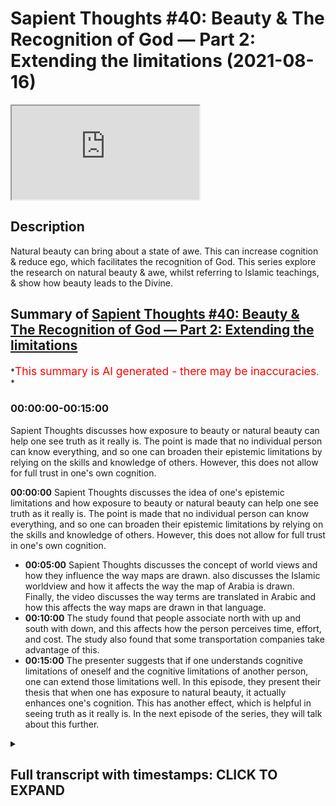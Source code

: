 # Sapient Thoughts #40: Beauty & The Recognition of God — Part 2: Extending the limitations (2021-08-16)

<iframe loading='lazy' allow='autoplay' src='https://www.youtube.com/embed/sWbZlh0jA4k'></iframe>

## Description

Natural beauty can bring about a state of awe. This can increase cognition & reduce ego, which facilitates the recognition of God. This series explore the research on natural beauty & awe, whilst referring to Islamic teachings, & show how beauty leads to the Divine.

## Summary of [Sapient Thoughts #40: Beauty & The Recognition of God — Part 2: Extending the limitations](https://www.youtube.com/watch?v=sWbZlh0jA4k)

*<span style="color:red; font-size:125%">This summary is AI generated - there may be inaccuracies</span>. *

### <a onclick="modifyYTiframeseektime('0')">00:00:00-00:15:00</a>

 Sapient Thoughts discusses how exposure to beauty or natural beauty can help one see truth as it really is. The point is made that no individual person can know everything, and so one can broaden their epistemic limitations by relying on the skills and knowledge of others. However, this does not allow for full trust in one's own cognition.

**<a onclick="modifyYTiframeseektime('0')">00:00:00</a>**  Sapient Thoughts discusses the idea of one's epistemic limitations and how exposure to beauty or natural beauty can help one see truth as it really is. The point is made that no individual person can know everything, and so one can broaden their epistemic limitations by relying on the skills and knowledge of others. However, this does not allow for full trust in one's own cognition.

* **<a onclick="modifyYTiframeseektime('300')">00:05:00</a>**  Sapient Thoughts discusses the concept of world views and how they influence the way maps are drawn.  also discusses the Islamic worldview and how it affects the way the map of Arabia is drawn. Finally, the video discusses the way terms are translated in Arabic and how this affects the way maps are drawn in that language.
* **<a onclick="modifyYTiframeseektime('600')">00:10:00</a>** The study found that people associate north with up and south with down, and this affects how the person perceives time, effort, and cost. The study also found that some transportation companies take advantage of this.
* **<a onclick="modifyYTiframeseektime('900')">00:15:00</a>** The presenter suggests that if one understands cognitive limitations of oneself and the cognitive limitations of another person, one can extend those limitations well. In this episode, they present their thesis that when one has exposure to natural beauty, it actually enhances one's cognition. This has another effect, which is helpful in seeing truth as it really is. In the next episode of the series, they will talk about this further.

<details><summary><h2>Full transcript with timestamps: CLICK TO EXPAND</h2></summary>

<a onclick="modifyYTiframeseektime('2')">0:00:02</a> Music  
<a onclick="modifyYTiframeseektime('16')">0:00:16</a> brothers and sisters welcome to another  
<a onclick="modifyYTiframeseektime('18')">0:00:18</a> episode of sapient thoughts where we  
<a onclick="modifyYTiframeseektime('21')">0:00:21</a> discuss theo philosophical issues where  
<a onclick="modifyYTiframeseektime('23')">0:00:23</a> we answer  
<a onclick="modifyYTiframeseektime('25')">0:00:25</a> contentions against islam and where we  
<a onclick="modifyYTiframeseektime('27')">0:00:27</a> provide a robust case for the veracity  
<a onclick="modifyYTiframeseektime('30')">0:00:30</a> of islam in today's episode we're going  
<a onclick="modifyYTiframeseektime('32')">0:00:32</a> to be continuing our multi-part series  
<a onclick="modifyYTiframeseektime('34')">0:00:34</a> on beauty and the recognition of god  
<a onclick="modifyYTiframeseektime('37')">0:00:37</a> now in the last episode we had discussed  
<a onclick="modifyYTiframeseektime('40')">0:00:40</a> the idea of a person individuals  
<a onclick="modifyYTiframeseektime('43')">0:00:43</a> cognitive limitations and we discussed a  
<a onclick="modifyYTiframeseektime('47')">0:00:47</a> few things related to that we discussed  
<a onclick="modifyYTiframeseektime('48')">0:00:48</a> how one's environment  
<a onclick="modifyYTiframeseektime('50')">0:00:50</a> where one lives or what the surroundings  
<a onclick="modifyYTiframeseektime('52')">0:00:52</a> of a person may be  
<a onclick="modifyYTiframeseektime('54')">0:00:54</a> can actually have an impact on their  
<a onclick="modifyYTiframeseektime('57')">0:00:57</a> cognition in other words it could lead  
<a onclick="modifyYTiframeseektime('59')">0:00:59</a> to a type of cognitive bias  
<a onclick="modifyYTiframeseektime('61')">0:01:01</a> so with that said  
<a onclick="modifyYTiframeseektime('63')">0:01:03</a> the other question one could ask related  
<a onclick="modifyYTiframeseektime('66')">0:01:06</a> to that is that how do we transcend that  
<a onclick="modifyYTiframeseektime('68')">0:01:08</a> cognitive bias  
<a onclick="modifyYTiframeseektime('69')">0:01:09</a> and if there are limitations if there  
<a onclick="modifyYTiframeseektime('72')">0:01:12</a> are epistemic limitations one has how do  
<a onclick="modifyYTiframeseektime('74')">0:01:14</a> we  
<a onclick="modifyYTiframeseektime('75')">0:01:15</a> broaden our epistemic limitations such  
<a onclick="modifyYTiframeseektime('78')">0:01:18</a> that we're able to have a wider  
<a onclick="modifyYTiframeseektime('80')">0:01:20</a> epistemic sphere  
<a onclick="modifyYTiframeseektime('82')">0:01:22</a> and one answer to that question would be  
<a onclick="modifyYTiframeseektime('84')">0:01:24</a> to take information from other people so  
<a onclick="modifyYTiframeseektime('87')">0:01:27</a> if indeed we have cognitive limitations  
<a onclick="modifyYTiframeseektime('89')">0:01:29</a> and cognitive biases then perhaps we can  
<a onclick="modifyYTiframeseektime('91')">0:01:31</a> rely on others for information and  
<a onclick="modifyYTiframeseektime('95')">0:01:35</a> skills and knowledge and things like  
<a onclick="modifyYTiframeseektime('97')">0:01:37</a> that  
<a onclick="modifyYTiframeseektime('98')">0:01:38</a> and to highlight this point there's a  
<a onclick="modifyYTiframeseektime('100')">0:01:40</a> statement from elizabeth fricker who is  
<a onclick="modifyYTiframeseektime('102')">0:01:42</a> a philosopher and researcher at oxford  
<a onclick="modifyYTiframeseektime('104')">0:01:44</a> university i believe and she writes  
<a onclick="modifyYTiframeseektime('107')">0:01:47</a> about  
<a onclick="modifyYTiframeseektime('108')">0:01:48</a> this concept of extending one's  
<a onclick="modifyYTiframeseektime('110')">0:01:50</a> epistemic limitations and she says it  
<a onclick="modifyYTiframeseektime('112')">0:01:52</a> should be immediately obvious  
<a onclick="modifyYTiframeseektime('114')">0:01:54</a> that in the conditions of modern life we  
<a onclick="modifyYTiframeseektime('116')">0:01:56</a> rely hugely on the epistemic and  
<a onclick="modifyYTiframeseektime('119')">0:01:59</a> practical skills of others for example i  
<a onclick="modifyYTiframeseektime('122')">0:02:02</a> allow my car mechanic to find out what  
<a onclick="modifyYTiframeseektime('124')">0:02:04</a> is at fault with my car when it won't  
<a onclick="modifyYTiframeseektime('127')">0:02:07</a> start  
<a onclick="modifyYTiframeseektime('128')">0:02:08</a> and  
<a onclick="modifyYTiframeseektime('129')">0:02:09</a> i then proceed to ask him or her to fix  
<a onclick="modifyYTiframeseektime('132')">0:02:12</a> it for me and one relies on one's doctor  
<a onclick="modifyYTiframeseektime('135')">0:02:15</a> to use information from symptoms and  
<a onclick="modifyYTiframeseektime('137')">0:02:17</a> medical tests to diagnose what is wrong  
<a onclick="modifyYTiframeseektime('140')">0:02:20</a> with one and then to prescribe an  
<a onclick="modifyYTiframeseektime('142')">0:02:22</a> appropriate treatment  
<a onclick="modifyYTiframeseektime('143')">0:02:23</a> now the point here is that no individual  
<a onclick="modifyYTiframeseektime('147')">0:02:27</a> person can gather knowledge about every  
<a onclick="modifyYTiframeseektime('150')">0:02:30</a> single field that one may need and so  
<a onclick="modifyYTiframeseektime('152')">0:02:32</a> thus one relies on the skills and  
<a onclick="modifyYTiframeseektime('154')">0:02:34</a> knowledge of others  
<a onclick="modifyYTiframeseektime('157')">0:02:37</a> and hence that epistemic limitation can  
<a onclick="modifyYTiframeseektime('160')">0:02:40</a> be extended  
<a onclick="modifyYTiframeseektime('162')">0:02:42</a> and indeed it is extended because we  
<a onclick="modifyYTiframeseektime('164')">0:02:44</a> rely on doctors we rely on pilots to fly  
<a onclick="modifyYTiframeseektime('166')">0:02:46</a> planes and all of those areas of  
<a onclick="modifyYTiframeseektime('168')">0:02:48</a> information that we don't have or those  
<a onclick="modifyYTiframeseektime('170')">0:02:50</a> skills that we don't have we rely on the  
<a onclick="modifyYTiframeseektime('173')">0:02:53</a> information and knowledge and skills of  
<a onclick="modifyYTiframeseektime('175')">0:02:55</a> others  
<a onclick="modifyYTiframeseektime('176')">0:02:56</a> now that's fine  
<a onclick="modifyYTiframeseektime('177')">0:02:57</a> but coming back to my original thesis  
<a onclick="modifyYTiframeseektime('180')">0:03:00</a> and that was  
<a onclick="modifyYTiframeseektime('181')">0:03:01</a> that if  
<a onclick="modifyYTiframeseektime('183')">0:03:03</a> a person  
<a onclick="modifyYTiframeseektime('184')">0:03:04</a> is engaged or if a person would like to  
<a onclick="modifyYTiframeseektime('188')">0:03:08</a> know truth as it really is  
<a onclick="modifyYTiframeseektime('191')">0:03:11</a> how could they do that well the thesis  
<a onclick="modifyYTiframeseektime('192')">0:03:12</a> that i put forth is that if a person  
<a onclick="modifyYTiframeseektime('194')">0:03:14</a> wants to know truth as it really is an  
<a onclick="modifyYTiframeseektime('196')">0:03:16</a> exposure to beauty or natural beauty  
<a onclick="modifyYTiframeseektime('200')">0:03:20</a> can  
<a onclick="modifyYTiframeseektime('201')">0:03:21</a> cause a person to allow a person to see  
<a onclick="modifyYTiframeseektime('203')">0:03:23</a> truth as it really is  
<a onclick="modifyYTiframeseektime('205')">0:03:25</a> that being the case we understand we  
<a onclick="modifyYTiframeseektime('207')">0:03:27</a> have cognitive limitations so perhaps  
<a onclick="modifyYTiframeseektime('209')">0:03:29</a> one could say well i can't fully 100  
<a onclick="modifyYTiframeseektime('213')">0:03:33</a> trust my cognition my own individual  
<a onclick="modifyYTiframeseektime('215')">0:03:35</a> cognitive abilities  
<a onclick="modifyYTiframeseektime('216')">0:03:36</a> so then therefore if i want to see truth  
<a onclick="modifyYTiframeseektime('218')">0:03:38</a> as it really is  
<a onclick="modifyYTiframeseektime('220')">0:03:40</a> can i just trust the cognitive abilities  
<a onclick="modifyYTiframeseektime('222')">0:03:42</a> of others and the knowledge and skills  
<a onclick="modifyYTiframeseektime('224')">0:03:44</a> of others well that's what we wanted to  
<a onclick="modifyYTiframeseektime('226')">0:03:46</a> discuss in today's episode is that what  
<a onclick="modifyYTiframeseektime('228')">0:03:48</a> we want to see is that even though our  
<a onclick="modifyYTiframeseektime('231')">0:03:51</a> epistemic limitations can be can be  
<a onclick="modifyYTiframeseektime('234')">0:03:54</a> widened or our epistemic borders can be  
<a onclick="modifyYTiframeseektime('236')">0:03:56</a> broadened can be widened because of the  
<a onclick="modifyYTiframeseektime('240')">0:04:00</a> skills and knowledge and  
<a onclick="modifyYTiframeseektime('242')">0:04:02</a> and and cognitive abilities of abilities  
<a onclick="modifyYTiframeseektime('244')">0:04:04</a> of others  
<a onclick="modifyYTiframeseektime('245')">0:04:05</a> that also doesn't will not allow us to  
<a onclick="modifyYTiframeseektime('248')">0:04:08</a> see truth as it really is  
<a onclick="modifyYTiframeseektime('249')">0:04:09</a> in some sort of absolute fashion  
<a onclick="modifyYTiframeseektime('252')">0:04:12</a> so let's highlight this point  
<a onclick="modifyYTiframeseektime('253')">0:04:13</a> specifically  
<a onclick="modifyYTiframeseektime('254')">0:04:14</a> um when most people think about a map of  
<a onclick="modifyYTiframeseektime('257')">0:04:17</a> the world  
<a onclick="modifyYTiframeseektime('258')">0:04:18</a> they usually see a map where you have  
<a onclick="modifyYTiframeseektime('260')">0:04:20</a> north america and south america you have  
<a onclick="modifyYTiframeseektime('262')">0:04:22</a> europe and asia and then below that if  
<a onclick="modifyYTiframeseektime('265')">0:04:25</a> we're looking at vertical positioning  
<a onclick="modifyYTiframeseektime('267')">0:04:27</a> you have  
<a onclick="modifyYTiframeseektime('268')">0:04:28</a> africa parts of africa  
<a onclick="modifyYTiframeseektime('270')">0:04:30</a> that are below the equator australia  
<a onclick="modifyYTiframeseektime('272')">0:04:32</a> being built equator new zealand etc  
<a onclick="modifyYTiframeseektime('274')">0:04:34</a> this is the map as we generally see it  
<a onclick="modifyYTiframeseektime('276')">0:04:36</a> and it can be traced back to ptolemy  
<a onclick="modifyYTiframeseektime('279')">0:04:39</a> and ptolemy when he first drew this drew  
<a onclick="modifyYTiframeseektime('282')">0:04:42</a> the map of the world as it was known in  
<a onclick="modifyYTiframeseektime('284')">0:04:44</a> his day drew europe on top  
<a onclick="modifyYTiframeseektime('287')">0:04:47</a> and drew  
<a onclick="modifyYTiframeseektime('288')">0:04:48</a> africa or the known parts of the world  
<a onclick="modifyYTiframeseektime('291')">0:04:51</a> of africa at that time on the bottom  
<a onclick="modifyYTiframeseektime('293')">0:04:53</a> now the thing is we may and we may think  
<a onclick="modifyYTiframeseektime('296')">0:04:56</a> that okay well this is just how the the  
<a onclick="modifyYTiframeseektime('298')">0:04:58</a> map of the world was drawn there was no  
<a onclick="modifyYTiframeseektime('299')">0:04:59</a> sort of there's no sort of bias in this  
<a onclick="modifyYTiframeseektime('302')">0:05:02</a> but when we compare ptolemy's map  
<a onclick="modifyYTiframeseektime('305')">0:05:05</a> to other cartographers for instance when  
<a onclick="modifyYTiframeseektime('308')">0:05:08</a> we look at the 12th century cartographer  
<a onclick="modifyYTiframeseektime('311')">0:05:11</a> by the name of muhammad al-adrisi  
<a onclick="modifyYTiframeseektime('313')">0:05:13</a> we see that when he drew his map he in  
<a onclick="modifyYTiframeseektime('316')">0:05:16</a> fact put  
<a onclick="modifyYTiframeseektime('317')">0:05:17</a> africa on the top of the map and put and  
<a onclick="modifyYTiframeseektime('321')">0:05:21</a> placed europe on the bottom of the map  
<a onclick="modifyYTiframeseektime('324')">0:05:24</a> now  
<a onclick="modifyYTiframeseektime('325')">0:05:25</a> one may ask well which map then is  
<a onclick="modifyYTiframeseektime('327')">0:05:27</a> correct  
<a onclick="modifyYTiframeseektime('328')">0:05:28</a> would it be  
<a onclick="modifyYTiframeseektime('329')">0:05:29</a> you know europe on the bottom and africa  
<a onclick="modifyYTiframeseektime('332')">0:05:32</a> on top if we're talking about vertical  
<a onclick="modifyYTiframeseektime('334')">0:05:34</a> positioning or would it be the maps as  
<a onclick="modifyYTiframeseektime('337')">0:05:37</a> we know them today which as i mentioned  
<a onclick="modifyYTiframeseektime('339')">0:05:39</a> can be traced back to ptolemy where  
<a onclick="modifyYTiframeseektime('341')">0:05:41</a> europe is on top and africa is on the  
<a onclick="modifyYTiframeseektime('343')">0:05:43</a> bottom and of course north america south  
<a onclick="modifyYTiframeseektime('344')">0:05:44</a> america and so on  
<a onclick="modifyYTiframeseektime('346')">0:05:46</a> which map is correct well the reality is  
<a onclick="modifyYTiframeseektime('349')">0:05:49</a> neither map can said to be objectively  
<a onclick="modifyYTiframeseektime('351')">0:05:51</a> correct because if one was to travel to  
<a onclick="modifyYTiframeseektime('354')">0:05:54</a> outer space there's no sort of anchoring  
<a onclick="modifyYTiframeseektime('357')">0:05:57</a> point and there's no sort of positioning  
<a onclick="modifyYTiframeseektime('359')">0:05:59</a> vertical positioning whereby one could  
<a onclick="modifyYTiframeseektime('361')">0:06:01</a> make a judgment call in other words  
<a onclick="modifyYTiframeseektime('363')">0:06:03</a> imagine if you're in outer space  
<a onclick="modifyYTiframeseektime('365')">0:06:05</a> uh because there's no sort of  
<a onclick="modifyYTiframeseektime('367')">0:06:07</a> positioning there's no anchoring for you  
<a onclick="modifyYTiframeseektime('369')">0:06:09</a> you could see you know you could see  
<a onclick="modifyYTiframeseektime('371')">0:06:11</a> europe on top and africa and bottom but  
<a onclick="modifyYTiframeseektime('373')">0:06:13</a> again because of lack of gravity and  
<a onclick="modifyYTiframeseektime('375')">0:06:15</a> things like that you could very well  
<a onclick="modifyYTiframeseektime('377')">0:06:17</a> think it completely normal to see africa  
<a onclick="modifyYTiframeseektime('379')">0:06:19</a> on top and europe on the bottom when  
<a onclick="modifyYTiframeseektime('381')">0:06:21</a> we're talking about vertical positioning  
<a onclick="modifyYTiframeseektime('383')">0:06:23</a> so there is no anchorage point  
<a onclick="modifyYTiframeseektime('385')">0:06:25</a> so why did ptolemy draw his map the way  
<a onclick="modifyYTiframeseektime('388')">0:06:28</a> he did and mohammed al-adrisi draw his  
<a onclick="modifyYTiframeseektime('390')">0:06:30</a> map the way he did well one reason that  
<a onclick="modifyYTiframeseektime('392')">0:06:32</a> we may put forth is that the maps were  
<a onclick="modifyYTiframeseektime('396')">0:06:36</a> drawn based on one's world view  
<a onclick="modifyYTiframeseektime('399')">0:06:39</a> now if you have not yet seen the  
<a onclick="modifyYTiframeseektime('401')">0:06:41</a> episodes where we discussed world views  
<a onclick="modifyYTiframeseektime('403')">0:06:43</a> i highly recommend you check out that  
<a onclick="modifyYTiframeseektime('405')">0:06:45</a> sapient thought series on world views  
<a onclick="modifyYTiframeseektime('408')">0:06:48</a> and the fitrah now that being said we  
<a onclick="modifyYTiframeseektime('411')">0:06:51</a> could assume that this is based on one's  
<a onclick="modifyYTiframeseektime('412')">0:06:52</a> world view perhaps ptolemy when he was  
<a onclick="modifyYTiframeseektime('416')">0:06:56</a> drawing his map the known world at the  
<a onclick="modifyYTiframeseektime('419')">0:06:59</a> time or the known civilized world at the  
<a onclick="modifyYTiframeseektime('420')">0:07:00</a> time was indeed europe everything beyond  
<a onclick="modifyYTiframeseektime('423')">0:07:03</a> europe may have been considered less  
<a onclick="modifyYTiframeseektime('425')">0:07:05</a> civilized and thus when we're talking  
<a onclick="modifyYTiframeseektime('426')">0:07:06</a> about vertical positioning perhaps  
<a onclick="modifyYTiframeseektime('428')">0:07:08</a> there's also the idea that something  
<a onclick="modifyYTiframeseektime('430')">0:07:10</a> that's on top is higher and better and  
<a onclick="modifyYTiframeseektime('433')">0:07:13</a> superior whereas something on the bottom  
<a onclick="modifyYTiframeseektime('436')">0:07:16</a> i.e that which is less civilized is of a  
<a onclick="modifyYTiframeseektime('438')">0:07:18</a> lower value is you know less than and so  
<a onclick="modifyYTiframeseektime('441')">0:07:21</a> you have this vertical positioning which  
<a onclick="modifyYTiframeseektime('443')">0:07:23</a> has this significance in terms of  
<a onclick="modifyYTiframeseektime('445')">0:07:25</a> superiority and perhaps this may be the  
<a onclick="modifyYTiframeseektime('447')">0:07:27</a> reason why now when we come to  
<a onclick="modifyYTiframeseektime('449')">0:07:29</a> muhammadan map  
<a onclick="modifyYTiframeseektime('450')">0:07:30</a> we may assume the same thing perhaps  
<a onclick="modifyYTiframeseektime('453')">0:07:33</a> because of muhammad al-idris world view  
<a onclick="modifyYTiframeseektime('456')">0:07:36</a> and when he was drawing a map he  
<a onclick="modifyYTiframeseektime('458')">0:07:38</a> understood because he's coming from  
<a onclick="modifyYTiframeseektime('459')">0:07:39</a> islamic worldview islam to be superior  
<a onclick="modifyYTiframeseektime('462')">0:07:42</a> and therefore the arabian peninsula and  
<a onclick="modifyYTiframeseektime('465')">0:07:45</a> africa to be drawn on top with mecca and  
<a onclick="modifyYTiframeseektime('467')">0:07:47</a> medina to be drawn on top and  
<a onclick="modifyYTiframeseektime('470')">0:07:50</a> europe to be drawn on the bottom this is  
<a onclick="modifyYTiframeseektime('471')">0:07:51</a> one reason why the map may be drawn in  
<a onclick="modifyYTiframeseektime('474')">0:07:54</a> this way or why muhammad al-adrisi may  
<a onclick="modifyYTiframeseektime('477')">0:07:57</a> have drawn the map in this way but yet  
<a onclick="modifyYTiframeseektime('479')">0:07:59</a> another aspect of muhammad world view  
<a onclick="modifyYTiframeseektime('482')">0:08:02</a> that can be considered or can be taken  
<a onclick="modifyYTiframeseektime('484')">0:08:04</a> into consideration  
<a onclick="modifyYTiframeseektime('485')">0:08:05</a> is that indeed he comes from an islamic  
<a onclick="modifyYTiframeseektime('488')">0:08:08</a> worldview that being said when you look  
<a onclick="modifyYTiframeseektime('490')">0:08:10</a> at the map that muhammad adrisi drew  
<a onclick="modifyYTiframeseektime('493')">0:08:13</a> there's a couple of interesting features  
<a onclick="modifyYTiframeseektime('495')">0:08:15</a> one of those features  
<a onclick="modifyYTiframeseektime('497')">0:08:17</a> is that when you look at the vertical  
<a onclick="modifyYTiframeseektime('499')">0:08:19</a> positioning in comparison to the  
<a onclick="modifyYTiframeseektime('501')">0:08:21</a> cardinal direction  
<a onclick="modifyYTiframeseektime('503')">0:08:23</a> so when we're talking about vertical  
<a onclick="modifyYTiframeseektime('505')">0:08:25</a> positioning we're talking about up and  
<a onclick="modifyYTiframeseektime('507')">0:08:27</a> down when we're talking about cardinal  
<a onclick="modifyYTiframeseektime('509')">0:08:29</a> positioning we're talking about north  
<a onclick="modifyYTiframeseektime('511')">0:08:31</a> south east west  
<a onclick="modifyYTiframeseektime('512')">0:08:32</a> so in the map that mohammed al-adrisi  
<a onclick="modifyYTiframeseektime('515')">0:08:35</a> drew it's interesting that the term for  
<a onclick="modifyYTiframeseektime('518')">0:08:38</a> south  
<a onclick="modifyYTiframeseektime('519')">0:08:39</a> he placed on top  
<a onclick="modifyYTiframeseektime('521')">0:08:41</a> so junob  
<a onclick="modifyYTiframeseektime('522')">0:08:42</a> the plate the term for north which is  
<a onclick="modifyYTiframeseektime('524')">0:08:44</a> shimad he placed on the bottom  
<a onclick="modifyYTiframeseektime('527')">0:08:47</a> and the term for east is on the left and  
<a onclick="modifyYTiframeseektime('529')">0:08:49</a> the term for west is on the right  
<a onclick="modifyYTiframeseektime('532')">0:08:52</a> now  
<a onclick="modifyYTiframeseektime('532')">0:08:52</a> so it's not only the idea of a map being  
<a onclick="modifyYTiframeseektime('535')">0:08:55</a> drawn let's say with africa on top and  
<a onclick="modifyYTiframeseektime('538')">0:08:58</a> and and and the raven peninsula on top  
<a onclick="modifyYTiframeseektime('540')">0:09:00</a> and europe on the bottom but even the  
<a onclick="modifyYTiframeseektime('542')">0:09:02</a> cardinal direction has been drawn  
<a onclick="modifyYTiframeseektime('544')">0:09:04</a> differently or has been labeled  
<a onclick="modifyYTiframeseektime('546')">0:09:06</a> differently  
<a onclick="modifyYTiframeseektime('547')">0:09:07</a> so one of the reasons we may put forth  
<a onclick="modifyYTiframeseektime('550')">0:09:10</a> is that in the islamic framework or in  
<a onclick="modifyYTiframeseektime('552')">0:09:12</a> the islamic tradition islamic paradigm  
<a onclick="modifyYTiframeseektime('554')">0:09:14</a> there is the concept of the prayer  
<a onclick="modifyYTiframeseektime('557')">0:09:17</a> and the prayer timings are dependent  
<a onclick="modifyYTiframeseektime('559')">0:09:19</a> upon the son and so when one is looking  
<a onclick="modifyYTiframeseektime('562')">0:09:22</a> at the sun one may start off in the  
<a onclick="modifyYTiframeseektime('565')">0:09:25</a> morning time by  
<a onclick="modifyYTiframeseektime('567')">0:09:27</a> looking or gazing east and so if one is  
<a onclick="modifyYTiframeseektime('569')">0:09:29</a> looking at the sun it's rising from  
<a onclick="modifyYTiframeseektime('571')">0:09:31</a> there they understand that this would be  
<a onclick="modifyYTiframeseektime('572')">0:09:32</a> the east where it sets  
<a onclick="modifyYTiframeseektime('575')">0:09:35</a> right where that's setting would be west  
<a onclick="modifyYTiframeseektime('578')">0:09:38</a> in terms in the english language so we  
<a onclick="modifyYTiframeseektime('579')">0:09:39</a> have these two terms that are very clear  
<a onclick="modifyYTiframeseektime('582')">0:09:42</a> now the thing is what about terms on the  
<a onclick="modifyYTiframeseektime('584')">0:09:44</a> the right and the left  
<a onclick="modifyYTiframeseektime('586')">0:09:46</a> so the term that we have for south  
<a onclick="modifyYTiframeseektime('589')">0:09:49</a> is janub the term we have for north is  
<a onclick="modifyYTiframeseektime('592')">0:09:52</a> shimal  
<a onclick="modifyYTiframeseektime('593')">0:09:53</a> well we know that the term for left in  
<a onclick="modifyYTiframeseektime('596')">0:09:56</a> the arabic language you can say that  
<a onclick="modifyYTiframeseektime('598')">0:09:58</a> that is also shima for instance there's  
<a onclick="modifyYTiframeseektime('600')">0:10:00</a> a hadith of the prophet sallallahu  
<a onclick="modifyYTiframeseektime('602')">0:10:02</a> alaihi  
<a onclick="modifyYTiframeseektime('609')">0:10:09</a> do not eat with your left hand for  
<a onclick="modifyYTiframeseektime('611')">0:10:11</a> indeed shaytan eats with his left hand  
<a onclick="modifyYTiframeseektime('613')">0:10:13</a> the term for left hand here or left is  
<a onclick="modifyYTiframeseektime('616')">0:10:16</a> shimad  
<a onclick="modifyYTiframeseektime('617')">0:10:17</a> so  
<a onclick="modifyYTiframeseektime('618')">0:10:18</a> left would be shimal north and the the  
<a onclick="modifyYTiframeseektime('620')">0:10:20</a> on the right would be genu or the south  
<a onclick="modifyYTiframeseektime('623')">0:10:23</a> so when he is drawing the map  
<a onclick="modifyYTiframeseektime('625')">0:10:25</a> you have one element of the positioning  
<a onclick="modifyYTiframeseektime('627')">0:10:27</a> of the sun based on the idea of the  
<a onclick="modifyYTiframeseektime('630')">0:10:30</a> prayers and the prayer timings and how  
<a onclick="modifyYTiframeseektime('631')">0:10:31</a> we understand the sun and so muhammad  
<a onclick="modifyYTiframeseektime('634')">0:10:34</a> al-adrisi's worldview is going to have  
<a onclick="modifyYTiframeseektime('636')">0:10:36</a> an impact on how he's drawing the map  
<a onclick="modifyYTiframeseektime('638')">0:10:38</a> not only in terms of vertical  
<a onclick="modifyYTiframeseektime('640')">0:10:40</a> positioning but also in terms of  
<a onclick="modifyYTiframeseektime('642')">0:10:42</a> cardinal direction  
<a onclick="modifyYTiframeseektime('643')">0:10:43</a> all of that is based on a person's world  
<a onclick="modifyYTiframeseektime('646')">0:10:46</a> view and so therefore  
<a onclick="modifyYTiframeseektime('648')">0:10:48</a> there's no sort of objective right and  
<a onclick="modifyYTiframeseektime('650')">0:10:50</a> wrong but it's based on the person's  
<a onclick="modifyYTiframeseektime('653')">0:10:53</a> world view and from one perspective one  
<a onclick="modifyYTiframeseektime('655')">0:10:55</a> would say that that has that's based on  
<a onclick="modifyYTiframeseektime('657')">0:10:57</a> a an assumption or a philosophical  
<a onclick="modifyYTiframeseektime('660')">0:11:00</a> assumption or or a first principle if  
<a onclick="modifyYTiframeseektime('662')">0:11:02</a> you remember from what we had discussed  
<a onclick="modifyYTiframeseektime('665')">0:11:05</a> on in the in the in the series or the  
<a onclick="modifyYTiframeseektime('667')">0:11:07</a> episodes on world views and the fitra  
<a onclick="modifyYTiframeseektime('670')">0:11:10</a> now you may ask  
<a onclick="modifyYTiframeseektime('672')">0:11:12</a> well so what  
<a onclick="modifyYTiframeseektime('673')">0:11:13</a> i mean it's just a map right i mean does  
<a onclick="modifyYTiframeseektime('674')">0:11:14</a> it really have any sort of consequences  
<a onclick="modifyYTiframeseektime('677')">0:11:17</a> and the thing is there's actually real  
<a onclick="modifyYTiframeseektime('679')">0:11:19</a> world consequences to having uh such a  
<a onclick="modifyYTiframeseektime('683')">0:11:23</a> to relying upon a certain map over  
<a onclick="modifyYTiframeseektime('685')">0:11:25</a> another there was a study that was done  
<a onclick="modifyYTiframeseektime('687')">0:11:27</a> that's called on southbound ease and  
<a onclick="modifyYTiframeseektime('689')">0:11:29</a> northbound fees  
<a onclick="modifyYTiframeseektime('691')">0:11:31</a> literal consequences of the metaphoric  
<a onclick="modifyYTiframeseektime('693')">0:11:33</a> link between vertical position and  
<a onclick="modifyYTiframeseektime('695')">0:11:35</a> cardinal direction and this was a study  
<a onclick="modifyYTiframeseektime('697')">0:11:37</a> that was done by  
<a onclick="modifyYTiframeseektime('698')">0:11:38</a> nelson simmons in 2009  
<a onclick="modifyYTiframeseektime('701')">0:11:41</a> and what they did in this study is that  
<a onclick="modifyYTiframeseektime('703')">0:11:43</a> they were trying to  
<a onclick="modifyYTiframeseektime('705')">0:11:45</a> see  
<a onclick="modifyYTiframeseektime('706')">0:11:46</a> that within  
<a onclick="modifyYTiframeseektime('708')">0:11:48</a> human perception  
<a onclick="modifyYTiframeseektime('709')">0:11:49</a> do they  
<a onclick="modifyYTiframeseektime('711')">0:11:51</a> how do they feel when it comes to  
<a onclick="modifyYTiframeseektime('712')">0:11:52</a> vertical positioning  
<a onclick="modifyYTiframeseektime('714')">0:11:54</a> in the sense that do they consider  
<a onclick="modifyYTiframeseektime('716')">0:11:56</a> something up  
<a onclick="modifyYTiframeseektime('717')">0:11:57</a> and going in that direction to be more  
<a onclick="modifyYTiframeseektime('719')">0:11:59</a> difficult  
<a onclick="modifyYTiframeseektime('720')">0:12:00</a> as opposed to going down right and so  
<a onclick="modifyYTiframeseektime('723')">0:12:03</a> remember vertical positioning here  
<a onclick="modifyYTiframeseektime('725')">0:12:05</a> related to cardinal direction  
<a onclick="modifyYTiframeseektime('727')">0:12:07</a> cardinal direction north south vertical  
<a onclick="modifyYTiframeseektime('729')">0:12:09</a> perception up down  
<a onclick="modifyYTiframeseektime('730')">0:12:10</a> like there's there is there may be a  
<a onclick="modifyYTiframeseektime('732')">0:12:12</a> perception that a person thinking if i'm  
<a onclick="modifyYTiframeseektime('734')">0:12:14</a> going north i'm going up  
<a onclick="modifyYTiframeseektime('736')">0:12:16</a> and so therefore going up may seem  
<a onclick="modifyYTiframeseektime('739')">0:12:19</a> harder again they talk about metaphoric  
<a onclick="modifyYTiframeseektime('741')">0:12:21</a> link right and going south may seem  
<a onclick="modifyYTiframeseektime('743')">0:12:23</a> easier it's kind of like thinking about  
<a onclick="modifyYTiframeseektime('744')">0:12:24</a> going uphill versus downhill when in  
<a onclick="modifyYTiframeseektime('747')">0:12:27</a> reality  
<a onclick="modifyYTiframeseektime('748')">0:12:28</a> you know you're not really going uphill  
<a onclick="modifyYTiframeseektime('749')">0:12:29</a> or downhill per se by just by going  
<a onclick="modifyYTiframeseektime('751')">0:12:31</a> north and south so they wanted to put  
<a onclick="modifyYTiframeseektime('753')">0:12:33</a> this to the test and they came to some  
<a onclick="modifyYTiframeseektime('754')">0:12:34</a> conclusions with their study  
<a onclick="modifyYTiframeseektime('756')">0:12:36</a> they said in in one one part of their  
<a onclick="modifyYTiframeseektime('759')">0:12:39</a> study said we reported seven studies  
<a onclick="modifyYTiframeseektime('762')">0:12:42</a> that demonstrate that the metaphoric  
<a onclick="modifyYTiframeseektime('764')">0:12:44</a> association between cardinal direction  
<a onclick="modifyYTiframeseektime('767')">0:12:47</a> and vertical position is pervasive and  
<a onclick="modifyYTiframeseektime('770')">0:12:50</a> consequential  
<a onclick="modifyYTiframeseektime('771')">0:12:51</a> indeed information about cardinal  
<a onclick="modifyYTiframeseektime('773')">0:12:53</a> direction can affect consumers judgment  
<a onclick="modifyYTiframeseektime('776')">0:12:56</a> of time  
<a onclick="modifyYTiframeseektime('778')">0:12:58</a> effort and cost  
<a onclick="modifyYTiframeseektime('779')">0:12:59</a> specifically because they associate  
<a onclick="modifyYTiframeseektime('781')">0:13:01</a> north with up and south with down  
<a onclick="modifyYTiframeseektime('784')">0:13:04</a> consumers expect northbound travel to be  
<a onclick="modifyYTiframeseektime('787')">0:13:07</a> more time consuming  
<a onclick="modifyYTiframeseektime('789')">0:13:09</a> less convenient and costlier than  
<a onclick="modifyYTiframeseektime('792')">0:13:12</a> southbound travel now of course as the  
<a onclick="modifyYTiframeseektime('794')">0:13:14</a> study goes on  
<a onclick="modifyYTiframeseektime('796')">0:13:16</a> there was uh  
<a onclick="modifyYTiframeseektime('797')">0:13:17</a> some of the things that were highlighted  
<a onclick="modifyYTiframeseektime('798')">0:13:18</a> in the study was that certain  
<a onclick="modifyYTiframeseektime('801')">0:13:21</a> transportation companies took advantage  
<a onclick="modifyYTiframeseektime('803')">0:13:23</a> of that so they would charge people  
<a onclick="modifyYTiframeseektime('805')">0:13:25</a> for going the same distance going north  
<a onclick="modifyYTiframeseektime('808')">0:13:28</a> they would charge them more than going  
<a onclick="modifyYTiframeseektime('810')">0:13:30</a> south  
<a onclick="modifyYTiframeseektime('811')">0:13:31</a> and all of this is not really based on  
<a onclick="modifyYTiframeseektime('814')">0:13:34</a> any sort of real objective uh  
<a onclick="modifyYTiframeseektime('816')">0:13:36</a> understanding of north and south of  
<a onclick="modifyYTiframeseektime('818')">0:13:38</a> vertical position or cardinal direction  
<a onclick="modifyYTiframeseektime('821')">0:13:41</a> because as we saw the map is something  
<a onclick="modifyYTiframeseektime('823')">0:13:43</a> that's you can't say what's one's  
<a onclick="modifyYTiframeseektime('825')">0:13:45</a> objectively true or not because again if  
<a onclick="modifyYTiframeseektime('827')">0:13:47</a> one wants to go in outer space  
<a onclick="modifyYTiframeseektime('829')">0:13:49</a> how do you tell which one is up and  
<a onclick="modifyYTiframeseektime('831')">0:13:51</a> which one is down  
<a onclick="modifyYTiframeseektime('832')">0:13:52</a> but yet it has real world consequences  
<a onclick="modifyYTiframeseektime('835')">0:13:55</a> and therefore the point i wanted to  
<a onclick="modifyYTiframeseektime('837')">0:13:57</a> highlight in this particular section in  
<a onclick="modifyYTiframeseektime('839')">0:13:59</a> this particular episode is that we rely  
<a onclick="modifyYTiframeseektime('842')">0:14:02</a> on maps and things like that but even  
<a onclick="modifyYTiframeseektime('844')">0:14:04</a> the maps that we rely on which we're  
<a onclick="modifyYTiframeseektime('845')">0:14:05</a> relying on the judgment of the  
<a onclick="modifyYTiframeseektime('848')">0:14:08</a> cartographer who in turn has his or her  
<a onclick="modifyYTiframeseektime('851')">0:14:11</a> own  
<a onclick="modifyYTiframeseektime('852')">0:14:12</a> cognitive limitations and biases and  
<a onclick="modifyYTiframeseektime('854')">0:14:14</a> world views and so on and so forth  
<a onclick="modifyYTiframeseektime('856')">0:14:16</a> so if we have cognitive limitations and  
<a onclick="modifyYTiframeseektime('859')">0:14:19</a> we want to extend or we want to  
<a onclick="modifyYTiframeseektime('860')">0:14:20</a> transcend our cognitive biases and  
<a onclick="modifyYTiframeseektime('863')">0:14:23</a> extend our fil our epistemic limitations  
<a onclick="modifyYTiframeseektime('866')">0:14:26</a> we can do that by  
<a onclick="modifyYTiframeseektime('867')">0:14:27</a> by way of other people and the the  
<a onclick="modifyYTiframeseektime('869')">0:14:29</a> expertise of other people but they in  
<a onclick="modifyYTiframeseektime('872')">0:14:32</a> turn are going to have cognitive  
<a onclick="modifyYTiframeseektime('874')">0:14:34</a> limitations  
<a onclick="modifyYTiframeseektime('875')">0:14:35</a> and they're going to have epistemic  
<a onclick="modifyYTiframeseektime('876')">0:14:36</a> limitations and cognitive biases of  
<a onclick="modifyYTiframeseektime('878')">0:14:38</a> themselves so if that's the case in our  
<a onclick="modifyYTiframeseektime('881')">0:14:41</a> quest to see truth as it truly is  
<a onclick="modifyYTiframeseektime('884')">0:14:44</a> how are we to do that  
<a onclick="modifyYTiframeseektime('886')">0:14:46</a> and this this is especially true when  
<a onclick="modifyYTiframeseektime('888')">0:14:48</a> we're talking about the concept of the  
<a onclick="modifyYTiframeseektime('890')">0:14:50</a> divine  
<a onclick="modifyYTiframeseektime('892')">0:14:52</a> this is a deep question that has real  
<a onclick="modifyYTiframeseektime('894')">0:14:54</a> world and afterward implications so when  
<a onclick="modifyYTiframeseektime('897')">0:14:57</a> one is trying to see the truth of this  
<a onclick="modifyYTiframeseektime('898')">0:14:58</a> particular question as it is  
<a onclick="modifyYTiframeseektime('901')">0:15:01</a> if one understands cognitive limitations  
<a onclick="modifyYTiframeseektime('903')">0:15:03</a> of oneself and the cognitive limitations  
<a onclick="modifyYTiframeseektime('905')">0:15:05</a> of someone else  
<a onclick="modifyYTiframeseektime('906')">0:15:06</a> how can one extend those cognitive  
<a onclick="modifyYTiframeseektime('908')">0:15:08</a> limitations well one of the ways to do  
<a onclick="modifyYTiframeseektime('912')">0:15:12</a> that and this is what's being presented  
<a onclick="modifyYTiframeseektime('914')">0:15:14</a> uh as a thesis in this series is that  
<a onclick="modifyYTiframeseektime('918')">0:15:18</a> when one has exposure to natural beauty  
<a onclick="modifyYTiframeseektime('921')">0:15:21</a> it actually enhances one's cognition  
<a onclick="modifyYTiframeseektime('924')">0:15:24</a> and  
<a onclick="modifyYTiframeseektime('925')">0:15:25</a> that exposure to natural beauty also has  
<a onclick="modifyYTiframeseektime('928')">0:15:28</a> another effect  
<a onclick="modifyYTiframeseektime('929')">0:15:29</a> and that effect can help a person to see  
<a onclick="modifyYTiframeseektime('932')">0:15:32</a> truth as it really is what does that  
<a onclick="modifyYTiframeseektime('934')">0:15:34</a> affect well we're going to talk about  
<a onclick="modifyYTiframeseektime('935')">0:15:35</a> that in the next episode of the series  
<a onclick="modifyYTiframeseektime('938')">0:15:38</a> so until then this is fahad islam and  
<a onclick="modifyYTiframeseektime('942')">0:15:42</a> these are sapient thoughts  
</details>
